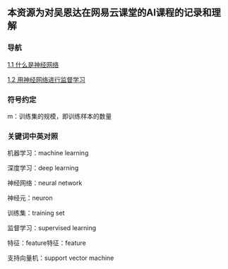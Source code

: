 ## 本资源为对吴恩达在网易云课堂的AI课程的记录和理解

### 导航

[1.1 什么是神经网络](https://github.com/HypnosNova/AI/blob/master/md/chapter%201.1%20%E4%BB%80%E4%B9%88%E6%98%AF%E7%A5%9E%E7%BB%8F%E7%BD%91%E7%BB%9C.md)

[1.2 用神经网络进行监督学习](https://github.com/HypnosNova/AI/blob/master/md/chapter%201.2%20%E7%94%A8%E7%A5%9E%E7%BB%8F%E7%BD%91%E7%BB%9C%E8%BF%9B%E8%A1%8C%E7%9B%91%E7%9D%A3%E5%AD%A6%E4%B9%A0.md)

### 符号约定

m：训练集的规模，即训练样本的数量





### 关键词中英对照

机器学习：machine learning

深度学习：deep learning

神经网络：neural network

神经元：neuron

训练集：training set

监督学习：supervised learning

特征：feature特征：feature

支持向量机：support vector machine